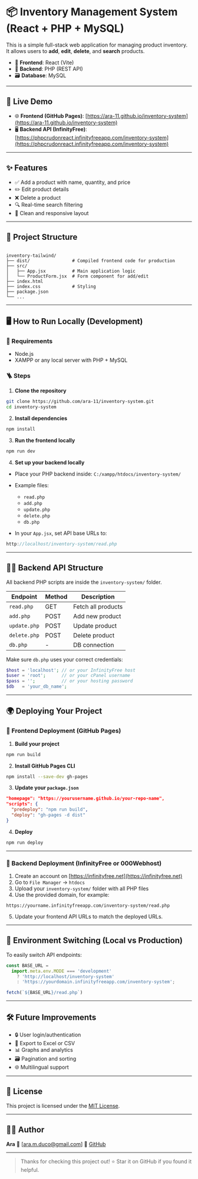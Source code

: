 # 📦 Inventory Management System (React + PHP + MySQL)

This is a simple full-stack web application for managing product inventory. It allows users to **add**, **edit**, **delete**, and **search** products.

- 🔧 **Frontend**: React (Vite)
- 🧠 **Backend**: PHP (REST API)
- 🗃️ **Database**: MySQL

---

## 🔗 Live Demo

- 🌐 **Frontend (GitHub Pages)**: [https://ara-11.github.io/inventory-system](https://ara-11.github.io/inventory-system)
- 🖥️ **Backend API (InfinityFree)**: [https://phpcrudonreact.infinityfreeapp.com/inventory-system](https://phpcrudonreact.infinityfreeapp.com/inventory-system)

---

## ✨ Features

- ✅ Add a product with name, quantity, and price
- ✏️ Edit product details
- ❌ Delete a product
- 🔍 Real-time search filtering
- 💅 Clean and responsive layout

---

## 📂 Project Structure

```

inventory-tailwind/
├── dist/                # Compiled frontend code for production
├── src/
│   ├── App.jsx          # Main application logic
│   └── ProductForm.jsx  # Form component for add/edit
├── index.html
├── index.css            # Styling
├── package.json
└── ...

````

---

## 🖥️ How to Run Locally (Development)

### 🔧 Requirements

- Node.js
- XAMPP or any local server with PHP + MySQL

### 🪜 Steps

1. **Clone the repository**

```bash
git clone https://github.com/ara-11/inventory-system.git
cd inventory-system
````

2. **Install dependencies**

```bash
npm install
```

3. **Run the frontend locally**

```bash
npm run dev
```

4. **Set up your backend locally**

* Place your PHP backend inside:
  `C:/xampp/htdocs/inventory-system/`

* Example files:

  * `read.php`
  * `add.php`
  * `update.php`
  * `delete.php`
  * `db.php`

* In your `App.jsx`, set API base URLs to:

```js
http://localhost/inventory-system/read.php
```

---

## 🧑‍💻 Backend API Structure

All backend PHP scripts are inside the `inventory-system/` folder.

| Endpoint     | Method | Description        |
| ------------ | ------ | ------------------ |
| `read.php`   | GET    | Fetch all products |
| `add.php`    | POST   | Add new product    |
| `update.php` | POST   | Update product     |
| `delete.php` | POST   | Delete product     |
| `db.php`     | -      | DB connection      |

Make sure `db.php` uses your correct credentials:

```php
$host = 'localhost'; // or your InfinityFree host
$user = 'root';      // or your cPanel username
$pass = '';          // or your hosting password
$db   = 'your_db_name';
```

---

## 🌍 Deploying Your Project

### 🚀 Frontend Deployment (GitHub Pages)

1. **Build your project**

```bash
npm run build
```

2. **Install GitHub Pages CLI**

```bash
npm install --save-dev gh-pages
```

3. **Update your `package.json`**

```json
"homepage": "https://yourusername.github.io/your-repo-name",
"scripts": {
  "predeploy": "npm run build",
  "deploy": "gh-pages -d dist"
}
```

4. **Deploy**

```bash
npm run deploy
```

---

### 🚀 Backend Deployment (InfinityFree or 000Webhost)

1. Create an account on [https://infinityfree.net](https://infinityfree.net)
2. Go to `File Manager` → `htdocs`
3. Upload your `inventory-system/` folder with all PHP files
4. Use the provided domain, for example:

```
https://yourname.infinityfreeapp.com/inventory-system/read.php
```

5. Update your frontend API URLs to match the deployed URLs.

---

## 🔐 Environment Switching (Local vs Production)

To easily switch API endpoints:

```js
const BASE_URL =
  import.meta.env.MODE === 'development'
    ? 'http://localhost/inventory-system'
    : 'https://yourdomain.infinityfreeapp.com/inventory-system';

fetch(`${BASE_URL}/read.php`)
```

---

## 🛠️ Future Improvements

* 🔒 User login/authentication
* 📄 Export to Excel or CSV
* 📊 Graphs and analytics
* 🗃 Pagination and sorting
* 🌐 Multilingual support

---

## 📘 License

This project is licensed under the [MIT License](LICENSE).

---

## 👨‍💻 Author

**Ara**
📧 \[[ara.m.duco@gmail.com](mailto:ara.m.duco@gmail.com)]
💼 [GitHub](https://github.com/ara-11)

---

> Thanks for checking this project out! ⭐ Star it on GitHub if you found it helpful.


